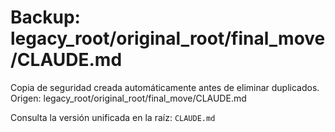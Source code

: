 # Backup: legacy_root/original_root/final_move/CLAUDE.md

Copia de seguridad creada automáticamente antes de eliminar duplicados.
Origen: legacy_root/original_root/final_move/CLAUDE.md

Consulta la versión unificada en la raíz: `CLAUDE.md`
